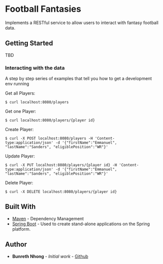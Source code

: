 # Football Fantasies

Implements a RESTful service to allow users to interact with fantasy football data.

## Getting Started

TBD

### Interacting with the data

A step by step series of examples that tell you how to get a development env running

Get all Players:

```
$ curl localhost:8080/players
```

Get one Player:

```
$ curl localhost:8080/players/{player id}
```

Create Player:

```
$ curl -X POST localhost:8080/players -H 'Content-type:application/json' -d '{"firstName":"Emmanuel", "lastName":"Sanders", "eligiblePosition":"WR"}'
```

Update Player:

```
$ curl -X PUT localhost:8080/players/{player id} -H 'Content-type:application/json' -d '{"firstName":"Emmanuel", "lastName":"Sanders", "eligiblePosition":"WR"}'
```

Delete Player:

```
$ curl -X DELETE localhost:8080/players/{player id}
```

## Built With

* [Maven](https://maven.apache.org/) - Dependency Management
* [Spring Boot](https://spring.io/projects/spring-boot) - Used to create stand-alone applications on the Spring platform.

## Author

* **Bunreth Nhong** - *Initial work* - [Github](https://github.com/bnhong)
